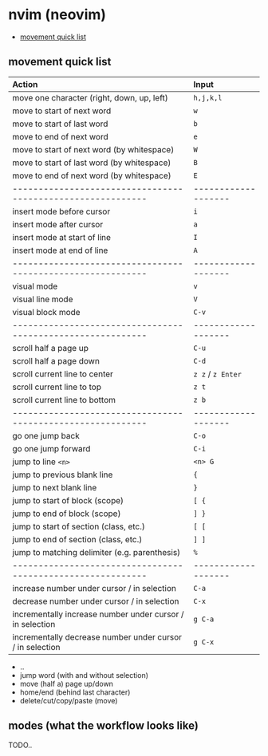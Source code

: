 # nvim (neovim)

- [movement quick list](#movement-quick-list)


## movement quick list

| **Action**                                                | **Input**         |
| :-------------------------------------------------------- | :---------------- |
| move one character (right, down, up, left)                | `h,j,k,l`         |
| move to start of next word                                | `w`               |
| move to start of last word                                | `b`               |
| move to end of next word                                  | `e`               |
| move to start of next word (by whitespace)                | `W`               |
| move to start of last word (by whitespace)                | `B`               |
| move to end of next word (by whitespace)                  | `E`               |
|-----------------------------------------------------------|-------------------|
| insert mode before cursor                                 | `i`               |
| insert mode after cursor                                  | `a`               |
| insert mode at start of line                              | `I`               |
| insert mode at end of line                                | `A`               |
|-----------------------------------------------------------|-------------------|
| visual mode                                               | `v`               |
| visual line mode                                          | `V`               |
| visual block mode                                         | `C-v`             |
|-----------------------------------------------------------|-------------------|
| scroll half a page up                                     | `C-u`             |
| scroll half a page down                                   | `C-d`             |
| scroll current line to center                             | `z z` / `z Enter` |
| scroll current line to top                                | `z t`             |
| scroll current line to bottom                             | `z b`             |
|-----------------------------------------------------------|-------------------|
| go one jump back                                          | `C-o`             |
| go one jump forward                                       | `C-i`             |
| jump to line `<n>`                                        | `<n> G`           |
| jump to previous blank line                               | `{`               |
| jump to next blank line                                   | `}`               |
| jump to start of block (scope)                            | `[ {`             |
| jump to end of block (scope)                              | `] }`             |
| jump to start of section (class, etc.)                    | `[ [`             |
| jump to end of section (class, etc.)                      | `] ]`             |
| jump to matching delimiter (e.g. parenthesis)             | `%`               |
|-----------------------------------------------------------|-------------------|
| increase number under cursor / in selection               | `C-a`             |
| decrease number under cursor / in selection               | `C-x`             |
| incrementally increase number under cursor / in selection | `g C-a`           |
| incrementally decrease number under cursor / in selection | `g C-x`           |

- ..
- jump word (with and without selection)
- move (half a) page up/down
- home/end (behind last character)
- delete/cut/copy/paste (move)


## modes (what the workflow looks like)

TODO..
